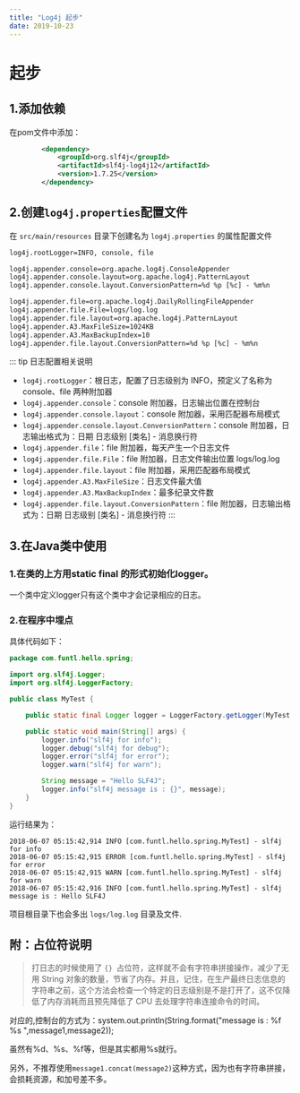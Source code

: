 ```yaml
---
title: "Log4j 起步"
date: 2019-10-23
---
```

# 起步
## 1.添加依赖
在pom文件中添加：
```xml
        <dependency>
            <groupId>org.slf4j</groupId>
            <artifactId>slf4j-log4j12</artifactId>
            <version>1.7.25</version>
        </dependency>
```

## 2.创建`log4j.properties`配置文件
在 `src/main/resources` 目录下创建名为 `log4j.properties` 的属性配置文件
```xml
log4j.rootLogger=INFO, console, file

log4j.appender.console=org.apache.log4j.ConsoleAppender
log4j.appender.console.layout=org.apache.log4j.PatternLayout
log4j.appender.console.layout.ConversionPattern=%d %p [%c] - %m%n

log4j.appender.file=org.apache.log4j.DailyRollingFileAppender
log4j.appender.file.File=logs/log.log
log4j.appender.file.layout=org.apache.log4j.PatternLayout
log4j.appender.A3.MaxFileSize=1024KB
log4j.appender.A3.MaxBackupIndex=10
log4j.appender.file.layout.ConversionPattern=%d %p [%c] - %m%n
```
::: tip 日志配置相关说明
- `log4j.rootLogger`：根日志，配置了日志级别为 INFO，预定义了名称为 console、file 两种附加器 
- `log4j.appender.console`：console 附加器，日志输出位置在控制台
- `log4j.appender.console.layout`：console 附加器，采用匹配器布局模式
- `log4j.appender.console.layout.ConversionPattern`：console 附加器，日志输出格式为：日期 日志级别 [类名] - 消息换行符 
- `log4j.appender.file`：file 附加器，每天产生一个日志文件
- `log4j.appender.file.File`：file 附加器，日志文件输出位置 logs/log.log
- `log4j.appender.file.layout`：file 附加器，采用匹配器布局模式
- `log4j.appender.A3.MaxFileSize`：日志文件最大值
- `log4j.appender.A3.MaxBackupIndex`：最多纪录文件数
- `log4j.appender.file.layout.ConversionPattern`：file 附加器，日志输出格式为：日期 日志级别 [类名] - 消息换行符
:::

## 3.在Java类中使用
### 1.在类的上方用static final 的形式初始化logger。
一个类中定义logger只有这个类中才会记录相应的日志。
### 2.在程序中埋点
具体代码如下：
```java
package com.funtl.hello.spring;

import org.slf4j.Logger;
import org.slf4j.LoggerFactory;

public class MyTest {

    public static final Logger logger = LoggerFactory.getLogger(MyTest.class);

    public static void main(String[] args) {
        logger.info("slf4j for info");
        logger.debug("slf4j for debug");
        logger.error("slf4j for error");
        logger.warn("slf4j for warn");

        String message = "Hello SLF4J";
        logger.info("slf4j message is : {}", message);
    }
}
```
运行结果为：
```
2018-06-07 05:15:42,914 INFO [com.funtl.hello.spring.MyTest] - slf4j for info
2018-06-07 05:15:42,915 ERROR [com.funtl.hello.spring.MyTest] - slf4j for error
2018-06-07 05:15:42,915 WARN [com.funtl.hello.spring.MyTest] - slf4j for warn
2018-06-07 05:15:42,916 INFO [com.funtl.hello.spring.MyTest] - slf4j message is : Hello SLF4J
```
项目根目录下也会多出 `logs/log.log` 目录及文件.

## 附：占位符说明
> 打日志的时候使用了 `{} `占位符，这样就不会有字符串拼接操作，减少了无用 String 对象的数量，节省了内存。并且，记住，在生产最终日志信息的字符串之前，这个方法会检查一个特定的日志级别是不是打开了，这不仅降低了内存消耗而且预先降低了 CPU 去处理字符串连接命令的时间。

对应的,控制台的方式为：system.out.println(String.format("message is : %f %s ",message1,message2));

虽然有%d、%s、%f等，但是其实都用%s就行。

另外，不推荐使用`message1.concat(message2)`这种方式，因为也有字符串拼接，会损耗资源，和加号差不多。